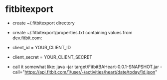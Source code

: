 # fitbitexport
* create ~/.fitbitexport directory
* create ~/.fitbitexport/properties.txt containing values from dev.fitbit.com:
* client_id = YOUR_CLIENT_ID
* client_secret = YOUR_CLIENT_SECRET


* call it somewhat like: java -jar target/FitbitBAHeart-0.0.1-SNAPSHOT.jar -call="https://api.fitbit.com/1/user/-/activities/heart/date/today/1d.json"
